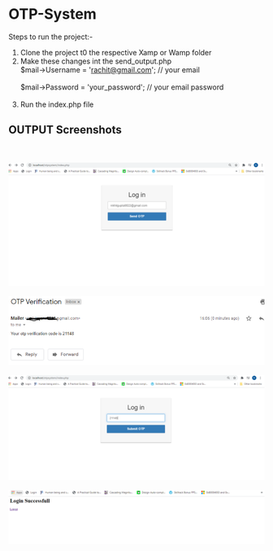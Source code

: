 # OTP-System

Steps to run the project:-<br />
1. Clone the project t0 the respective Xamp or Wamp folder<br/>
2. Make these changes int the send_output.php <br />
  $mail->Username = 'rachit@gmail.com'; // your email<br />                 
	$mail->Password = 'your_password'; // your email password<br /><br />
3. Run the index.php file<br />
<h2>OUTPUT Screenshots</h2><br/><br/>
<img src="ss1.PNG"/><br/><br/>
<img src="ss2.PNG"/><br/><br/>
<img src="ss3.PNG"/><br/><br/>
<img src="ss4.PNG"/><br/><br/>
